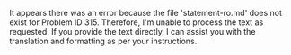 It appears there was an error because the file 'statement-ro.md' does not exist for Problem ID 315. Therefore, I'm unable to process the text as requested. If you provide the text directly, I can assist you with the translation and formatting as per your instructions.
